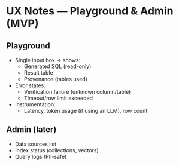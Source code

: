 # UX Notes — Playground & Admin (MVP)

## Playground
- Single input box → shows:
  - Generated SQL (read-only)
  - Result table
  - Provenance (tables used)
- Error states:
  - Verification failure (unknown column/table)
  - Timeout/row limit exceeded
- Instrumentation:
  - Latency, token usage (if using an LLM), row count

## Admin (later)
- Data sources list
- Index status (collections, vectors)
- Query logs (PII-safe)
